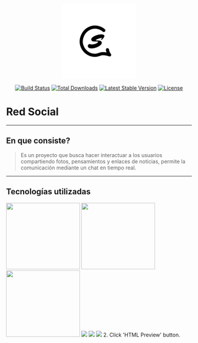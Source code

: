<p align="center"><img src="public/logo/biglogo.png"></p>

<p align="center">
<a href="https://travis-ci.org/laravel/framework"><img src="https://travis-ci.org/laravel/framework.svg" alt="Build Status"></a>
<a href="https://packagist.org/packages/laravel/framework"><img src="https://poser.pugx.org/laravel/framework/d/total.svg" alt="Total Downloads"></a>
<a href="https://packagist.org/packages/laravel/framework"><img src="https://poser.pugx.org/laravel/framework/v/stable.svg" alt="Latest Stable Version"></a>
<a href="https://packagist.org/packages/laravel/framework"><img src="https://poser.pugx.org/laravel/framework/license.svg" alt="License"></a>
</p>

# Red Social

----
## En que consiste?


> Es un proyecto que busca hacer interactuar a los usuarios compartiendo fotos, pensamientos y enlaces de noticias, permite la comunicación mediante un chat en tiempo real.

----
## Tecnologías utilizadas
<img style="height: 180px; width: 200px" src="https://laravel.com/assets/img/components/logo-laravel.svg">
<img style="height: 180px; width: 200px" src="https://blog.tuleap.org/sites/default/files/logo-vue-js.png">
<img style="height: 180px; width: 200px" src="https://cdn-images-1.medium.com/max/1600/1*0G_7Ab6ZzUMEe-RDJnGjKQ.png">
<img src="https://cdn-images-1.medium.com/max/800/1*M20GkaLW-OBcz6-ifDAJEg.png">
<img src="https://fenwaygroup.com/sites/default/files/boostrap.png">
<img src="https://sakurity.com/img/pusherlogo.png">
2. Click 'HTML Preview' button.
